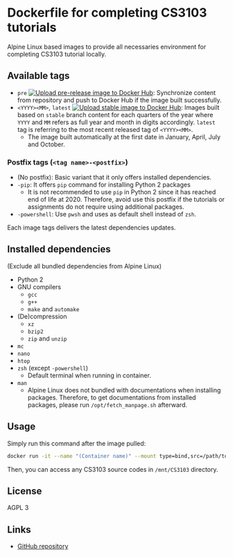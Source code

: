 # Dockerfile for completing CS3103 tutorials

Alpine Linux based images to provide all necessaries environment for completing CS3103 tutorial locally.

## Available tags

* `pre` [![Upload pre-release image to Docker Hub](https://github.com/rk0cc/cs3103pico/actions/workflows/prerelease.yml/badge.svg?branch=main)](https://github.com/rk0cc/cs3103pico/actions/workflows/prerelease.yml): Synchronize content from repository and push to Docker Hub if the image built successfully.
* `<YYYY><MM>`, `latest` [![Upload stable image to Docker Hub](https://github.com/rk0cc/cs3103pico/actions/workflows/release.yml/badge.svg?branch=stable)](https://github.com/rk0cc/cs3103pico/actions/workflows/release.yml): Images built based on `stable` branch content for each quarters of the year where `YYYY` and `MM` refers as full year and month in digits accordingly. `latest` tag is referring to the most recent released tag of `<YYYY><MM>`.
    * The image built automatically at the first date in January, April, July and October.

### Postfix tags (`<tag name>-<postfix>`)

* (No postfix): Basic variant that it only offers installed dependencies.
* `-pip`: It offers `pip` command for installing Python 2 packages
    * It is not recommended to use `pip` in Python 2 since it has reached end of life at 2020. Therefore, avoid use this postfix if the tutorials or assignments do not require using additional packages.
* `-powershell`: Use `pwsh` and uses as default shell instead of `zsh`.

Each image tags delivers the latest dependencies updates.

## Installed dependencies

(Exclude all bundled dependencies from Alpine Linux)

* Python 2
* GNU compilers
    * `gcc`
    * `g++`
    * `make` and `automake`
* (De)compression
    * `xz`
    * `bzip2`
    * `zip` and `unzip`
* `mc`
* `nano`
* `htop`
* `zsh` (except `-powershell`)
    * Default terminal when running in container.
* `man`
    * Alpine Linux does not bundled with documentations when installing packages. Therefore, to get documentations from installed packages, please run `/opt/fetch_manpage.sh` afterward.

## Usage

Simply run this command after the image pulled:

```bash
docker run -it --name "(Container name)" --mount type=bind,src=/path/to/CS3103/src,dst=/mnt/CS3103 rk0d/cs3103pico:latest
```

Then, you can access any CS3103 source codes in `/mnt/CS3103` directory.

## License

AGPL 3

## Links

* [GitHub repository](https://github.com/rk0cc/cs3103pico)
